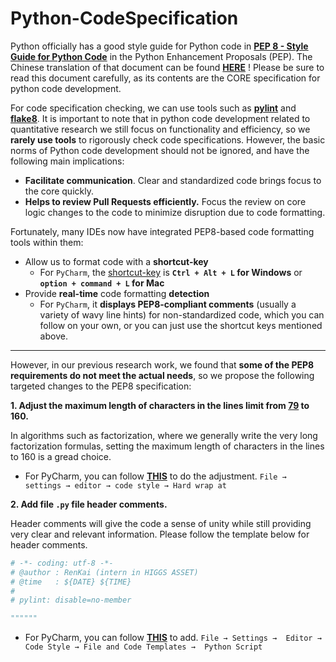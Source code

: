 # Python-CodeSpecification

Python officially has a good style guide for Python code in [**PEP 8 - Style Guide for Python Code**](https://peps.python.org/pep-0008/) in the Python Enhancement Proposals (PEP). The Chinese translation of that document can be found [**HERE**](https://www.cnblogs.com/bymo/p/9567140.html) ! Please be sure to read this document carefully, as its contents are the CORE specification for python code development.

For code specification checking, we can use tools such as [**pylint**](https://zhuanlan.zhihu.com/p/364594654) and [**flake8**](https://github.com/pycqa/flake8). It is important to note that in python code development related to quantitative research we still focus on functionality and efficiency, so we **rarely use tools** to rigorously check code specifications. However, the basic norms of Python code development should not be ignored, and have the following main implications:

- **Facilitate communication**. Clear and standardized code brings focus to the core quickly.
- **Helps to review Pull Requests efficiently.** Focus the review on core logic changes to the code to minimize disruption due to code formatting.

Fortunately, many IDEs now have integrated PEP8-based code formatting tools within them:

- Allow us to format code with a **shortcut-key** 
  - For `PyCharm`, the [shortcut-key](https://blog.csdn.net/weixin_43250623/article/details/88829783) is **`Ctrl + Alt + L`  for Windows** or **`option + command + L` for Mac**
- Provide **real-time** code formatting **detection**
  - For `PyCharm`, it **displays PEP8-compliant comments** (usually a variety of wavy line hints) for non-standardized code, which you can follow on your own, or you can just use the shortcut keys mentioned above.

---

However, in our previous research work, we found that **some of the PEP8 requirements do not meet the actual needs**, so we propose the following targeted changes to the PEP8 specification:

**1. Adjust the maximum length of characters in the lines limit from [79](https://peps.python.org/pep-0008/#maximum-line-length) to 160.**

In algorithms such as factorization, where we generally write the very long factorization formulas, setting the maximum length of characters in the lines to 160 is a gread choice.

- For PyCharm, you can follow [**THIS**](https://blog.csdn.net/qq_38486203/article/details/126409118) to do the adjustment. `File → settings → editor → code style → Hard wrap at`

**2. Add file `.py` file header comments.**

Header comments will give the code a sense of unity while still providing very clear and relevant information. Please follow the template below for header comments.

```python
# -*- coding: utf-8 -*-
# @author : RenKai (intern in HIGGS ASSET)
# @time   : ${DATE} ${TIME}
#
# pylint: disable=no-member

""""""
```

- For PyCharm, you can follow [**THIS**](https://zhuanlan.zhihu.com/p/113896445) to add. `File → Settings →  Editor →  Code Style → File and Code Templates →  Python Script`

